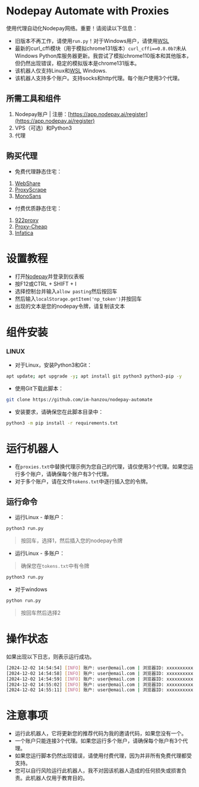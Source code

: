 # Nodepay Automate with Proxies 
使用代理自动化Nodepay网络。重要！请阅读以下信息：
- 旧版本不再工作，请使用``run.py``！对于Windows用户，请使用[WSL](https://learn.microsoft.com/en-us/windows/wsl/install)
- 最新的curl_cffi模块（用于模拟chrome131版本）``curl_cffi==0.8.0b7``未从Windows Python库服务器更新。我尝试了模拟chrome110版本和其他版本，但仍然出现错误，稳定的模拟版本是chrome131版本。
- 该机器人仅支持Linux和[WSL](https://learn.microsoft.com/en-us/windows/wsl/install) Windows.
- 该机器人支持多个账户。支持socks和http代理。每个账户使用3个代理。

## 所需工具和组件
1. Nodepay账户 | 注册：[https://app.nodepay.ai/register](https://app.nodepay.ai/register)
2. VPS（可选）和Python3
3. 代理

## 购买代理
- 免费代理静态住宅：
1. [WebShare](https://www.webshare.io/?referral_code=p7k7whpdu2jg)
2. [ProxyScrape](https://proxyscrape.com/?ref=odk1mmj)
3. [MonoSans](https://github.com/monosans/proxy-list)
- 付费优质静态住宅：
1. [922proxy](https://www.922proxy.com/register?inviter_code=d03d4fed)
2. [Proxy-Cheap](https://app.proxy-cheap.com/r/JysUiH)
3. [Infatica](https://dashboard.infatica.io/aff.php?aff=544)

# 设置教程
- 打开[Nodepay](https://app.nodepay.ai/register?ref=ZUCBuJaIoBXLE6J)并登录到仪表板
- 按F12或CTRL + SHIFT + I
- 选择控制台并输入```allow pasting```然后按回车
- 然后输入``localStorage.getItem('np_token')``并按回车
- 出现的文本是您的nodepay令牌，请复制该文本

# 组件安装

### LINUX
- 对于Linux，安装Python3和Git：
```bash
apt update; apt upgrade -y; apt install git python3 python3-pip -y
```
- 使用Git下载此脚本：
```bash
git clone https://github.com/im-hanzou/nodepay-automate
```
- 安装要求，请确保您在此脚本目录中：
```bash
python3 -m pip install -r requirements.txt
```


# 运行机器人
- 在```proxies.txt```中替换代理示例为您自己的代理，请仅使用3个代理。如果您运行多个账户，请确保每个账户有3个代理。
- 对于多个账户，请在文件``tokens.txt``中逐行插入您的令牌。

## 运行命令
- 运行Linux - 单账户：
```bash
python3 run.py
```
> 按回车，选择1，然后插入您的nodepay令牌
- 运行Linux - 多账户：
> 确保您在``tokens.txt``中有令牌
```bash
python3 run.py
```
 - 对于windows
```bash
python run.py
```
> 按回车然后选择2

# 操作状态
如果出现以下日志，则表示运行成功。
```bash
[2024-12-02 14:54:54] [INFO] 账户: user@email.com | 浏览器ID: xxxxxxxxxxx-xxxx-xxxx-xxxx-xxxxxxxxxxx | IP: 127.0.0.1 | IP评分: 99
[2024-12-02 14:54:58] [INFO] 账户: user@email.com | 浏览器ID: xxxxxxxxxxx-xxxx-xxxx-xxxx-xxxxxxxxxxx | IP: 127.0.0.1 | IP评分: 86
[2024-12-02 14:54:59] [INFO] 账户: user@email.com | 浏览器ID: xxxxxxxxxxx-xxxx-xxxx-xxxx-xxxxxxxxxxx | IP: 127.0.0.1 | IP评分: 92
[2024-12-02 14:55:02] [INFO] 账户: user@email.com | 浏览器ID: xxxxxxxxxxx-xxxx-xxxx-xxxx-xxxxxxxxxxx | IP: 127.0.0.1 | IP评分: 81
[2024-12-02 14:55:11] [INFO] 账户: user@email.com | 浏览器ID: xxxxxxxxxxx-xxxx-xxxx-xxxx-xxxxxxxxxxx | IP: 127.0.0.1 | IP评分: 82
```

# 注意事项
- 运行此机器人，它将更新您的推荐代码为我的邀请代码，如果您没有一个。
- 一个账户只能连接3个代理。如果您运行多个账户，请确保每个账户有3个代理。
- 如果您运行脚本仍然出现错误，请使用付费代理，因为并非所有免费代理都受支持。
- 您可以自行风险运行此机器人，我不对因该机器人造成的任何损失或损害负责。此机器人仅用于教育目的。

